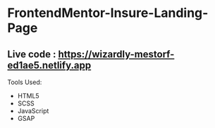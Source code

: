 # FrontendMentor-Insure-Landing-Page

## Live code : https://wizardly-mestorf-ed1ae5.netlify.app

 Tools Used: 
 - HTML5
 - SCSS
 - JavaScript
 - GSAP
